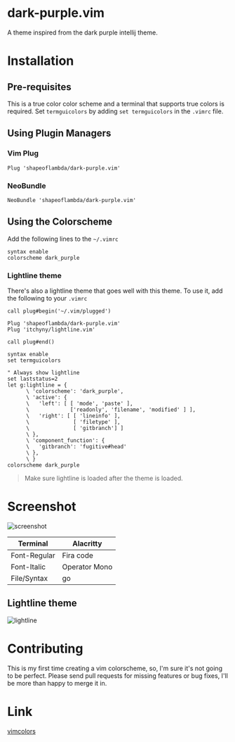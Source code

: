 # dark-purple.vim
A theme inspired from the dark purple intellij theme.

# Installation

## Pre-requisites
This is a true color color scheme and a terminal that supports true colors is required. Set `termguicolors` by adding `set termguicolors` in the `.vimrc` file.

## Using Plugin Managers

### Vim Plug
```vim
Plug 'shapeoflambda/dark-purple.vim'
```

### NeoBundle

```vim
NeoBundle 'shapeoflambda/dark-purple.vim'
```

## Using the Colorscheme

Add the following lines to the `~/.vimrc`

```vim
syntax enable
colorscheme dark_purple
```

### Lightline theme
There's also a lightline theme that goes well with this theme. To use it, add the following to your `.vimrc`

```vim
call plug#begin('~/.vim/plugged')

Plug 'shapeoflambda/dark-purple.vim'
Plug 'itchyny/lightline.vim'

call plug#end()

syntax enable
set termguicolors

" Always show lightline
set laststatus=2
let g:lightline = {
      \ 'colorscheme': 'dark_purple',
      \ 'active': {
      \   'left': [ [ 'mode', 'paste' ],
      \             ['readonly', 'filename', 'modified' ] ],
      \   'right': [ [ 'lineinfo' ],
      \              [ 'filetype' ],
      \              [ 'gitbranch'] ]
      \ },
      \ 'component_function': {
      \   'gitbranch': 'fugitive#head'
      \ },
      \ }
colorscheme dark_purple
```

> Make sure lightline is loaded after the theme is loaded.

# Screenshot

![screenshot](img/screenshot.png "Editing a sample go file")

| Terminal     | Alacritty     |
| --------     | ---------     |
| Font-Regular | Fira code     |
| Font-Italic  | Operator Mono |
| File/Syntax  | go            |

## Lightline theme
![lightline](img/lightline_theme.png)

# Contributing

This is my first time creating a vim colorscheme, so, I'm sure it's not going to be perfect. Please send pull requests for missing features or bug fixes, I'll be more than happy to merge it in.

# Link
[vimcolors](https://vimcolors.com/962/dark_purple/dark)
